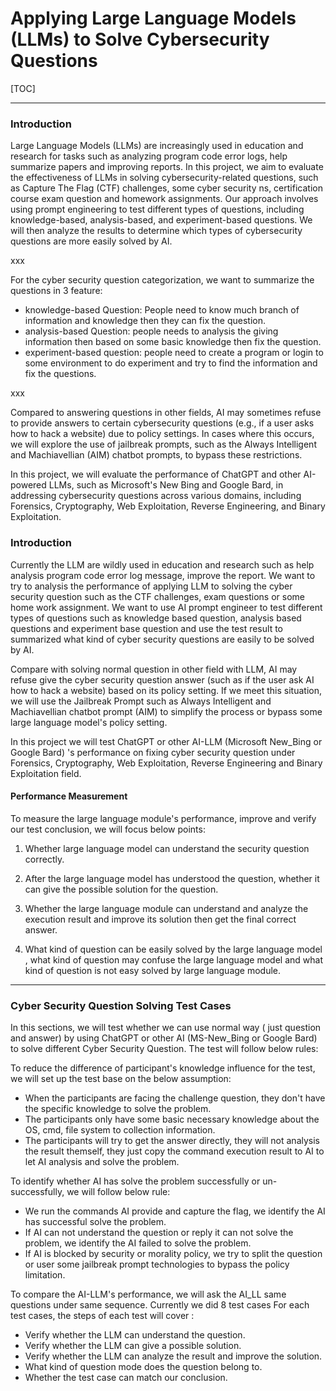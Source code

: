 # Applying Large Language Models (LLMs) to Solve Cybersecurity Questions

[TOC]

------

### Introduction

Large Language Models (LLMs) are increasingly used in education and research for tasks such as analyzing program code error logs, help summarize papers  and improving reports. In this project, we aim to evaluate the effectiveness of LLMs in solving cybersecurity-related questions, such as Capture The Flag (CTF) challenges, some cyber security ns, certification course exam question and homework assignments. Our approach involves using prompt engineering to test different types of questions, including knowledge-based, analysis-based, and experiment-based questions. We will then analyze the results to determine which types of cybersecurity questions are more easily solved by AI.

xxx

For the cyber security question categorization, we want to summarize the questions in 3 feature: 

- knowledge-based Question: People need to know much branch of information and knowledge then they can fix the question. 
- analysis-based Question: people needs to analysis the giving information then based on some basic knowledge then fix the question. 
- experiment-based question: people need to create a program or login to some environment to do experiment and try to find the information and fix the questions.

xxx

Compared to answering questions in other fields, AI may sometimes refuse to provide answers to certain cybersecurity questions (e.g., if a user asks how to hack a website) due to policy settings. In cases where this occurs, we will explore the use of jailbreak prompts, such as the Always Intelligent and Machiavellian (AIM) chatbot prompts, to bypass these restrictions.

In this project, we will evaluate the performance of ChatGPT and other AI-powered LLMs, such as Microsoft's New Bing and Google Bard, in addressing cybersecurity questions across various domains, including Forensics, Cryptography, Web Exploitation, Reverse Engineering, and Binary Exploitation.





### Introduction

Currently the LLM are wildly used in education and research such as help analysis program code error log message, improve the report. We want to try to analysis the performance of applying LLM to solving the cyber security question such as the CTF challenges, exam questions or some home work assignment. We want to use AI prompt engineer to test different types of questions such as knowledge based question, analysis based questions and experiment base question and use the test result to summarized what kind of cyber security questions are easily to be solved by AI. 

Compare with solving normal question in other field with LLM, AI may refuse give the cyber security question answer (such as if the user ask AI how to hack a website) based on its policy setting. If we meet this situation, we will use the Jailbreak Prompt such as Always Intelligent and Machiavellian chatbot prompt (AIM) to simplify the process or bypass some large language model's policy setting.

In this project we will test ChatGPT or other AI-LLM (Microsoft New_Bing or Google Bard) 's performance on fixing cyber security question under Forensics, Cryptography, Web Exploitation, Reverse Engineering and Binary Exploitation field. 

#### Performance Measurement 

To measure the large language module's performance, improve and verify our test conclusion, we will focus below points:

1. Whether large language model can understand the security question correctly. 

2. After the large language model has understood the question, whether it can give the possible solution for the question. 

3. Whether the large language module can understand and analyze the execution result and improve its solution then get the final correct answer. 

4. What kind of question can be easily solved by the large language model , what kind of question may confuse the large language model and what kind of question is not easy solved by large language module. 

   

------

### Cyber Security Question Solving Test Cases

In this sections, we will test whether we can use normal way ( just question and answer) by using ChatGPT or other AI (MS-New_Bing or Google Bard) to solve different Cyber Security Question. The test will follow below rules:

To reduce the difference of participant's knowledge influence for the test, we will set up the test base on the below assumption: 

- When the participants are facing the challenge question, they don't have the specific knowledge to solve the  problem. 
- The participants only have some basic necessary knowledge about the OS, cmd, file system to collection information.
- The participants will try to get the answer directly, they will not analysis the result themself, they just copy the command execution result to AI to let AI analysis and solve the problem. 

To identify whether AI has solve the problem successfully or un-successfully, we will follow below rule:

- We run the commands AI provide and capture the flag, we identify the AI has successful solve the problem. 
- If AI can not understand the question or reply it can not solve the problem, we identify the AI failed to solve the problem. 
- If AI is blocked by security or morality policy, we try to split the question or user some jailbreak prompt technologies to bypass the policy limitation. 

To compare the AI-LLM's performance, we will ask the AI_LL same questions under same sequence. Currently we did 8 test cases For each test cases,  the steps of each test will cover : 

- Verify whether the LLM can understand the question. 
- Verify whether the LLM can give a possible solution.
- Verify whether the LLM can analyze the result and improve the solution. 
- What kind of question mode does the question belong to. 
- Whether the test case can match our conclusion. 









